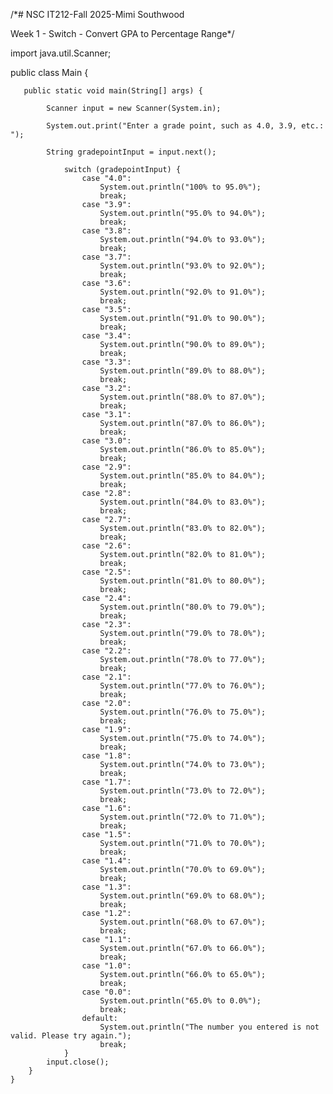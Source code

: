 /*# NSC IT212-Fall 2025-Mimi Southwood

Week 1 - Switch - Convert GPA to Percentage Range*/





import java.util.Scanner;

   public class Main {
    
       public static void main(String[] args) {

            Scanner input = new Scanner(System.in);
        
            System.out.print("Enter a grade point, such as 4.0, 3.9, etc.: ");
        
            String gradepointInput = input.next();
                
                switch (gradepointInput) {
                    case "4.0":
                        System.out.println("100% to 95.0%");
                        break;
                    case "3.9":
                        System.out.println("95.0% to 94.0%");
                        break;
                    case "3.8":
                        System.out.println("94.0% to 93.0%");
                        break;
                    case "3.7":
                        System.out.println("93.0% to 92.0%");
                        break;
                    case "3.6":
                        System.out.println("92.0% to 91.0%");
                        break;
                    case "3.5":
                        System.out.println("91.0% to 90.0%");
                        break;
                    case "3.4":
                        System.out.println("90.0% to 89.0%");
                        break;
                    case "3.3":
                        System.out.println("89.0% to 88.0%");
                        break;
                    case "3.2":
                        System.out.println("88.0% to 87.0%");
                        break;
                    case "3.1":
                        System.out.println("87.0% to 86.0%");
                        break;
                    case "3.0":
                        System.out.println("86.0% to 85.0%");
                        break;
                    case "2.9":
                        System.out.println("85.0% to 84.0%");
                        break;
                    case "2.8":
                        System.out.println("84.0% to 83.0%");
                        break;
                    case "2.7":
                        System.out.println("83.0% to 82.0%");
                        break;
                    case "2.6":
                        System.out.println("82.0% to 81.0%");
                        break;
                    case "2.5":
                        System.out.println("81.0% to 80.0%");
                        break;
                    case "2.4":
                        System.out.println("80.0% to 79.0%");
                        break;
                    case "2.3":
                        System.out.println("79.0% to 78.0%");
                        break;
                    case "2.2":
                        System.out.println("78.0% to 77.0%");
                        break;
                    case "2.1":
                        System.out.println("77.0% to 76.0%");
                        break;
                    case "2.0":
                        System.out.println("76.0% to 75.0%");
                        break;
                    case "1.9":
                        System.out.println("75.0% to 74.0%");
                        break;
                    case "1.8":
                        System.out.println("74.0% to 73.0%");
                        break;
                    case "1.7":
                        System.out.println("73.0% to 72.0%");
                        break;
                    case "1.6":
                        System.out.println("72.0% to 71.0%");
                        break;
                    case "1.5":
                        System.out.println("71.0% to 70.0%");
                        break;
                    case "1.4":
                        System.out.println("70.0% to 69.0%");
                        break;
                    case "1.3":
                        System.out.println("69.0% to 68.0%");
                        break;
                    case "1.2":
                        System.out.println("68.0% to 67.0%");
                        break;
                    case "1.1":
                        System.out.println("67.0% to 66.0%");
                        break;
                    case "1.0":
                        System.out.println("66.0% to 65.0%");
                        break;
                    case "0.0":
                        System.out.println("65.0% to 0.0%");
                        break;
                    default:
                        System.out.println("The number you entered is not valid. Please try again.");
                        break; 
                }
            input.close();   
        }
    }
